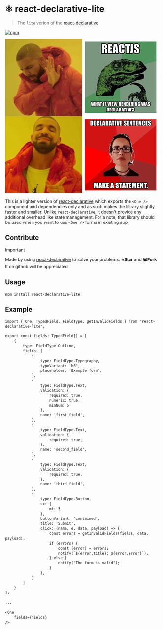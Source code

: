 # ⚛️ react-declarative-lite

> The `lite` verion of the [react-declarative](https://github.com/react-declarative/react-declarative)

[![npm](https://img.shields.io/npm/v/react-declarative-lite.svg?style=flat-square)](https://npmjs.org/package/react-declarative-lite)

![meme](./meme.png)

This is a lighter version of [react-declarative](https://www.npmjs.com/package/react-declarative) which exports the `<One />` component and dependencies only and as such makes the library slightly faster and smaller. Unlike `react-declarative`, it doesn't provide any additional overhead like state management. For a note, that library should be used when you want to use `<One />` forms in existing app

## Contribute

> [!IMPORTANT]
> Made by using [react-declarative](https://github.com/react-declarative/react-declarative) to solve your problems. **⭐Star** and **💻Fork** It on github will be appreciated

## Usage

```bash
npm install react-declarative-lite
```

## Example

```tsx
import { One, TypedField, FieldType, getInvalidFields } from "react-declarative-lite";

export const fields: TypedField[] = [
    {
        type: FieldType.Outline,
        fields: [
            {
                type: FieldType.Typography,
                typoVariant: 'h6',
                placeholder: 'Example form',
            },
            {
                type: FieldType.Text,
                validation: {
                    required: true,
                    numeric: true,
                    minNum: 5
                },
                name: 'first_field',
            },
            {
                type: FieldType.Text,
                validation: {
                    required: true,
                },
                name: 'second_field',
            },
            {
                type: FieldType.Text,
                validation: {
                    required: true,
                },
                name: 'third_field',
            },
            {
                type: FieldType.Button,
                sx: {
                    mt: 3
                },
                buttonVariant: 'contained',
                title: 'Submit',
                click: (name, e, data, payload) => {
                    const errors = getInvalidFields(fields, data, payload);
                    if (errors) {
                        const [error] = errors;
                        notify(`${error.title}: ${error.error}`);
                    } else {
                        notify("The form is valid");
                    }
                },
            }
        ]
    }
];

...

<One
    fields={fields}
/>

```
